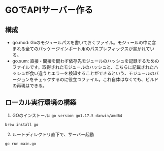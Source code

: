 # GOでAPIサーバー作る

## 構成
- go.mod: Goのモジュールパスを書いておくファイル。モジュールの中に含まれる全てのパッケージインポート用のパスプレフィックスが書かれている。
- go.sum: 直接・間接を問わず依存先モジュールのハッシュを記録するためのファイルです。取得されたモジュールのハッシュと、こちらに記載されたハッシュが食い違うとエラーを検知することができるという、モジュールのバージョンをチェックするのに役立つファイル。これ自体はなくても、ビルドの再現はできる。

## ローカル実行環境の構築
1. GOのインストール: `go version go1.17.5 darwin/amd64`
```
brew install go
```
2. ルートディレクトリ直下で、サーバー起動
```
go run main.go
```

